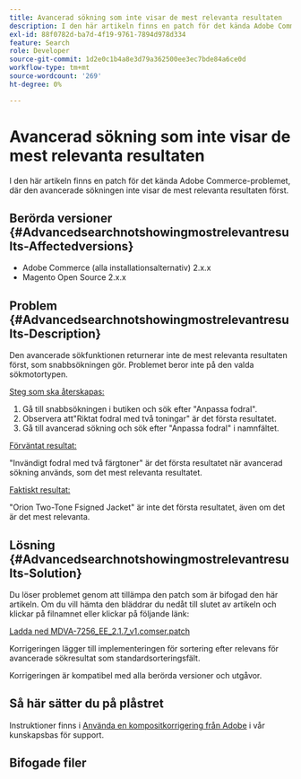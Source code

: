 ```yaml
---
title: Avancerad sökning som inte visar de mest relevanta resultaten
description: I den här artikeln finns en patch för det kända Adobe Commerce-problemet, där den avancerade sökningen inte visar de mest relevanta resultaten först.
exl-id: 88f0782d-ba7d-4f19-9761-7894d978d334
feature: Search
role: Developer
source-git-commit: 1d2e0c1b4a8e3d79a362500ee3ec7bde84a6ce0d
workflow-type: tm+mt
source-wordcount: '269'
ht-degree: 0%

---
```


# Avancerad sökning som inte visar de mest relevanta resultaten

I den här artikeln finns en patch för det kända Adobe Commerce-problemet, där den avancerade sökningen inte visar de mest relevanta resultaten först.

## Berörda versioner {#Advancedsearchnotshowingmostrelevantresults-Affectedversions}

* Adobe Commerce (alla installationsalternativ) 2.x.x
* Magento Open Source 2.x.x

## Problem {#Advancedsearchnotshowingmostrelevantresults-Description}

Den avancerade sökfunktionen returnerar inte de mest relevanta resultaten först, som snabbsökningen gör. Problemet beror inte på den valda sökmotortypen.

<u>Steg som ska återskapas:</u>

1. Gå till snabbsökningen i butiken och sök efter &quot;Anpassa fodral&quot;.
1. Observera att&quot;Riktat fodral med två toningar&quot; är det första resultatet.
1. Gå till avancerad sökning och sök efter &quot;Anpassa fodral&quot; i namnfältet.

<u>Förväntat resultat:</u>

&quot;Invändigt fodral med två färgtoner&quot; är det första resultatet när avancerad sökning används, som det mest relevanta resultatet.

<u>Faktiskt resultat:</u>

&quot;Orion Two-Tone Fsigned Jacket&quot; är inte det första resultatet, även om det är det mest relevanta.

## Lösning {#Advancedsearchnotshowingmostrelevantresults-Solution}

Du löser problemet genom att tillämpa den patch som är bifogad den här artikeln. Om du vill hämta den bläddrar du nedåt till slutet av artikeln och klickar på filnamnet eller klickar på följande länk:

[Ladda ned MDVA-7256\_EE\_2.1.7\_v1.comser.patch](assets/MDVA-7256_EE_2.1.7_v1.composer.patch.zip)

Korrigeringen lägger till implementeringen för sortering efter relevans för avancerade sökresultat som standardsorteringsfält.

Korrigeringen är kompatibel med alla berörda versioner och utgåvor.

## Så här sätter du på plåstret

Instruktioner finns i [Använda en kompositkorrigering från Adobe](/help/how-to/general/how-to-apply-a-composer-patch-provided-by-magento.md) i vår kunskapsbas för support.

## Bifogade filer
